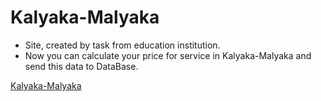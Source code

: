 # Kalyaka-Malyaka

- Site, created by task from education institution.
- Now you can calculate your price for service in Kalyaka-Malyaka and send this data to DataBase.

[Kalyaka-Malyaka](https://kalyaka-malyaka.onrender.com/)
